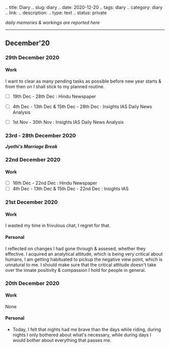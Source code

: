 .. title: Diary
.. slug: diary
.. date: 2020-12-20 
.. tags: diary
.. category: diary
.. link: 
.. description: 
.. type: text
.. status: private

*daily memories & workings are reported here*
<!-- TEASER_END -->

---

## December'20

### 29th December 2020
#### Work
I want to clear as many pending tasks as possible before new year starts & from then on I shall stick to my planned routine.
- [ ] 19th Dec - 28th Dec : Hindu Newspaper
- [ ] 4th Dec - 13th Dec & 15th Dec - 28th Dec : Insights IAS Daily News Analysis
- [ ] 1st Nov - 30th Nov : Insights IAS Daily News Analysis


### 23rd - 28th December 2020
***Jyothi's Marriage Break***

### 22nd December 2020
#### Work
- [ ] 16th Dec - 22nd Dec : Hindu Newspaper
- [ ] 4th Dec - 13th Dec & 15th Dec - 22nd Dec : Insights IAS

### 21st December 2020
#### Work
I wasted my time in frivulous chat, I regret for that.
#### Personal
I reflected on changes I had gone through & assesed, whether they effective. I acquired an analytical attitude, which is being very critical about humans, I am getting habituated to pickup the negative view point, which is unnatural to me. I should make sure that the critical attitude doesn't take over the innate positivity & compassion I hold for people in general.

### 20th December 2020
#### Work 
None
#### Personal
- Today, I felt that nights had me brave than the days while riding, during nights I only bothered about what's necessary, while during days I would bother about everything that passes me.




